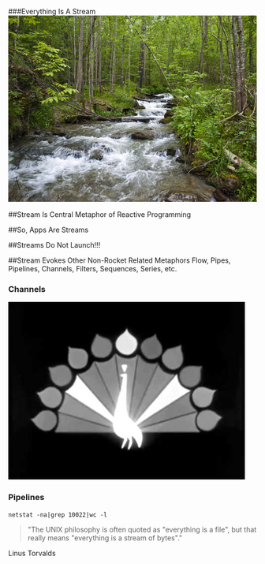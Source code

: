 ###Everything Is A Stream
![Image of a stream](images/stream.jpg)


##Stream Is Central Metaphor of Reactive Programming


##So, Apps Are Streams


##Streams Do Not Launch!!!


##Stream Evokes Other Non-Rocket Related Metaphors
Flow, Pipes, Pipelines, Channels, Filters, Sequences, Series, etc.


### Channels
![Image of NBC Peacock](images/nbcpeacock.jpg)


### Pipelines
    netstat -na|grep 10022|wc -l
>"The UNIX philosophy is often quoted as "everything is a file", but that
really means "everything is a stream of bytes"." 

Linus Torvalds

